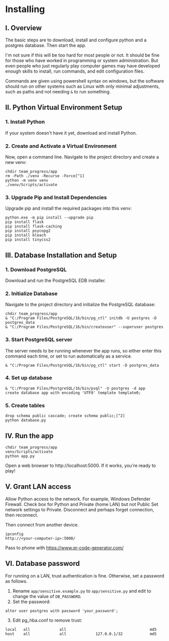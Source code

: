 # Installing
## I. Overview

The basic steps are to download, install and configure python
and a postgres database. Then start the app.

I'm not sure if this will be too hard for most people or not.
It should be fine for those who have worked in programming
or system administration.
But even people who just regularly play computer games may have developed
enough skills to install, run commands, and edit configuration files.

Commands are given using powershell syntax on windows,
but the software should run on other systems such as Linux
with only minimal adjustments,
such as paths and not needing `&` to run something.

## II. Python Virtual Environment Setup

### 1. Install Python
If your system doesn't have it yet, download and install Python.

### 2. Create and Activate a Virtual Environment
Now, open a command line.
Navigate to the project directory and create a new venv:
```
chdir team_progress/app
rm -Path ./venv -Recurse -Force[^1]
python -m venv venv
./venv/Scripts/activate
```

### 3. Upgrade Pip and Install Dependencies
Upgrade pip and install the required packages into this venv:
```
python.exe -m pip install --upgrade pip
pip install flask
pip install flask-caching
pip install psycopg2
pip install bleach
pip install tinycss2
```

## III. Database Installation and Setup

### 1. Download PostgreSQL
Download and run the PostgreSQL EDB installer.

### 2. Initialize Database
Navigate to the project directory and initialize the PostgreSQL database:
```
chdir team_progress/app
& "C:/Program Files/PostgreSQL/16/bin/pg_ctl" initdb -U postgres -D postgres_data
& "C:/Program Files/PostgreSQL/16/bin/createuser" --superuser postgres
```

### 3. Start PostgreSQL server
The server needs to be running whenever the app runs,
so either enter this command each time, or set to run automatically as a service.
```
& "C:/Program Files/PostgreSQL/16/bin/pg_ctl" start -D postgres_data
```

### 4. Set up database
```
& "C:/Program Files/PostgreSQL/16/bin/psql" -U postgres -d app
create database app with encoding 'UTF8' template template0;
```

### 5. Create tables
```
drop schema public cascade; create schema public;[^2]
python database.py
```

## IV. Run the app

```
chdir team_progress/app
venv/Scripts/activate
python app.py
```
Open a web browser to http://localhost:5000. 
If it works, you're ready to play!

## V. Grant LAN access

Allow Python access to the network.
For example, Windows Defender Firewall.
Check box for Python and Private (home LAN) but not Public
Set network settings to Private.
Disconnect and perhaps forget connection, then reconnect.

Then connect from another device.
```
ipconfig
http://<your-computer-ip>:5000/
```
Pass to phone with https://www.qr-code-generator.com/

## VI. Database password

For running on a LAN, trust authentication is fine.
Otherwise, set a password as follows.
1. Rename `app/sensitive.example.py` to `app/sensitive.py` and edit to change the value of `DB_PASSWORD`.
2. Set the password: 
```
alter user postgres with password 'your_password';
```
3. Edit pg_hba.conf to remove trust:
```
local   all             all                                     md5
host    all             all             127.0.0.1/32            md5
```

[^1]: Only needed if you've run the commands before and need to rebuild the venv.
[^2]: Only needed if you've run the commands before and need to rebuild the tables.
